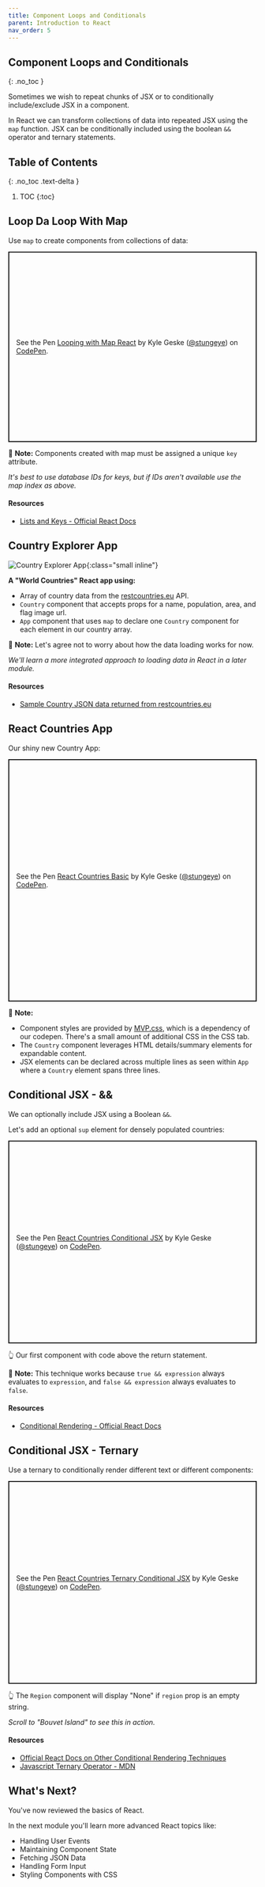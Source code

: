 ```yaml
---
title: Component Loops and Conditionals
parent: Introduction to React
nav_order: 5
---
```


<!--prettier-ignore-start-->
## Component Loops and Conditionals 
{: .no_toc }

Sometimes we wish to repeat chunks of JSX or to conditionally include/exclude JSX in a component. 

In React we can transform collections of data into repeated JSX using the `map` function. JSX can be conditionally included using the boolean `&&` operator and ternary statements.

## Table of Contents
{: .no_toc .text-delta }  

1. TOC
{:toc}

<!--prettier-ignore-end-->

## Loop Da Loop With Map

Use `map` to create components from collections of data:

<p class="codepen" data-height="385" data-theme-id="light" data-default-tab="js" data-user="stungeye" data-slug-hash="oNbxJwG" style="height: 385px; box-sizing: border-box; display: flex; align-items: center; justify-content: center; border: 2px solid; margin: 1em 0; padding: 1em;" data-pen-title="Looping with Map React">
  <span>See the Pen <a href="https://codepen.io/stungeye/pen/oNbxJwG">
  Looping with Map React</a> by Kyle Geske (<a href="https://codepen.io/stungeye">@stungeye</a>)
  on <a href="https://codepen.io">CodePen</a>.</span>
</p>

📢 **Note:** Components created with map must be assigned a unique `key` attribute.

_It's best to use database IDs for keys, but if IDs aren't available use the map index as above._

#### Resources

- [Lists and Keys - Official React Docs](https://reactjs.org/docs/lists-and-keys.html)

## Country Explorer App

![Country Explorer App](heart-3204671_640.png){:class="small inline"}

**A "World Countries" React app using:**

- Array of country data from the [restcountries.eu](https://restcountries.eu/) API.
- `Country` component that accepts props for a name, population, area, and flag image url.
- `App` component that uses `map` to declare one `Country` component for each element in our country array.

📢 **Note:** Let's agree not to worry about how the data loading works for now.

_We'll learn a more integrated approach to loading data in React in a later module._

#### Resources

- [Sample Country JSON data returned from restcountries.eu](https://gist.github.com/stungeye/e34eee4f6665a077d320e15e2910b97a)

## React Countries App

Our shiny new Country App:

<p class="codepen" data-height="490" data-theme-id="light" data-default-tab="js" data-user="stungeye" data-slug-hash="dyGprML" style="height: 490px; box-sizing: border-box; display: flex; align-items: center; justify-content: center; border: 2px solid; margin: 1em 0; padding: 1em;" data-pen-title="React Countries Basic">
  <span>See the Pen <a href="https://codepen.io/stungeye/pen/dyGprML">
  React Countries Basic</a> by Kyle Geske (<a href="https://codepen.io/stungeye">@stungeye</a>)
  on <a href="https://codepen.io">CodePen</a>.</span>
</p>

📢 **Note:**

- Component styles are provided by [MVP.css](https://andybrewer.github.io/mvp/), which is a dependency of our codepen. There's a small amount of additional CSS in the CSS tab.
- The `Country` component leverages HTML details/summary elements for expandable content.
- JSX elements can be declared across multiple lines as seen within `App` where a `Country` element spans three lines.

## Conditional JSX - &&

We can optionally include JSX using a Boolean `&&`.

Let's add an optional `sup` element for densely populated countries:

<p class="codepen" data-height="410" data-theme-id="light" data-default-tab="js" data-user="stungeye" data-slug-hash="vYLXqWY" style="height: 410px; box-sizing: border-box; display: flex; align-items: center; justify-content: center; border: 2px solid; margin: 1em 0; padding: 1em;" data-pen-title="React Countries Conditional JSX">
  <span>See the Pen <a href="https://codepen.io/stungeye/pen/vYLXqWY">
  React Countries Conditional JSX</a> by Kyle Geske (<a href="https://codepen.io/stungeye">@stungeye</a>)
  on <a href="https://codepen.io">CodePen</a>.</span>
</p>

👆 Our first component with code above the return statement.

📢 **Note:** This technique works because `true && expression` always evaluates to `expression`, and `false && expression` always evaluates to `false`.

#### Resources

- [Conditional Rendering - Official React Docs](https://reactjs.org/docs/conditional-rendering.html)

## Conditional JSX - Ternary

Use a ternary to conditionally render different text or different components:

<p class="codepen" data-height="410" data-theme-id="light" data-default-tab="js" data-user="stungeye" data-slug-hash="pogEXBK" style="height: 410px; box-sizing: border-box; display: flex; align-items: center; justify-content: center; border: 2px solid; margin: 1em 0; padding: 1em;" data-pen-title="React Countries Ternary Conditional JSX">
  <span>See the Pen <a href="https://codepen.io/stungeye/pen/pogEXBK">
  React Countries Ternary Conditional JSX</a> by Kyle Geske (<a href="https://codepen.io/stungeye">@stungeye</a>)
  on <a href="https://codepen.io">CodePen</a>.</span>
</p>

👆 The `Region` component will display "None" if `region` prop is an empty string.

_Scroll to "Bouvet Island" to see this in action._

#### Resources

- [Official React Docs on Other Conditional Rendering Techniques](https://reactjs.org/docs/conditional-rendering.html)
- [Javascript Ternary Operator - MDN](https://developer.mozilla.org/en-US/docs/Web/JavaScript/Reference/Operators/Conditional_Operator)

## What's Next?

You've now reviewed the basics of React.

In the next module you'll learn more advanced React topics like:

- Handling User Events
- Maintaining Component State
- Fetching JSON Data
- Handling Form Input
- Styling Components with CSS
